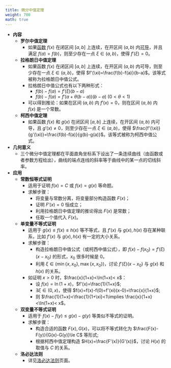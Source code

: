 ```yaml
---
title: 微分中值定理
weight: 700
math: true
---
```


- **内容**
    - **罗尔中值定理**
        - 如果[函数](/notes/docs/mathematics/calculus/function) $f(x)$ 在闭区间 $[a,b]$ 上连续，在开区间 $(a,b)$ 内[可导](/notes/docs/mathematics/calculus/derivative#ri73aj)，并且满足 $f(a)=f(b)$，则至少存在一点 $\xi\in(a,b)$，使得 $f'(\xi)=0$。
    - **拉格朗日中值定理**
        - 如果函数 $f(x)$ 在闭区间 $[a,b]$ 上连续，在开区间 $(a,b)$ 内可导，则至少存在一点 $\xi\in(a,b)$，使得 $f'(\xi)=\frac{f(b)-f(a)}{b-a}$。该等式被称为拉格朗日中值公式。
        - 拉格朗日中值公式也有以下两种形式：
            - $f(b)-f(a)=f'(\xi)(b-a)$
            - $f(b)-f(a)=f'(a+\theta(b-a))(b-a)\ (0<\theta<1)$
        - 可以得到推论：如果在区间 $(a,b)$ 内 $f'(x)=0$，则在区间 $(a,b)$ 内 $f(x)$ 是一个常数。
    - **柯西中值定理**
        - 如果函数 $f(x)$ 和 $g(x)$ 在闭区间 $[a,b]$ 上连续，在开区间 $(a,b)$ 内可导，且 $g'(x)\ne 0$，则至少存在一点 $\xi\in(a,b)$，使得 $\frac{f'(\xi)}{g'(\xi)}=\frac{f(b)-f(a)}{g(b)-g(a)}$。该等式被称为柯西中值公式。
- **几何意义**
    - 三个微分中值定理都在平面直角坐标系下设出了一条连续曲线（由函数或者参数方程给出），曲线的端点连线的斜率等于曲线中的某一点的切线斜率。
- **应用**
    - **常数恒等式证明**
        - 适用于证明 $f(x)=C$ 或 $f(x)=g(x)$ 等命题。
        - 求解步骤：
            - 将变量与常数分离，将变量部分构造函数 $F(x)$；
            - 证明 $F'(x)=0$ 恒成立；
            - 利用拉格朗日中值定理的推论得出 $F(x)$  是常数；
            - 任取一个值代入 $F(x)$。
    - **单变量不等式证明**
        - 适用于 $g(x)\le f(x) \le h(x)$ 等不等式，且 $f'(x)$ 与 $g(x),h(x)$ 存在某种联系，比如 $f'(x)$ 与 $g(x),h(x)$ 有一定的大小关系。
        - 求解步骤：
            - 构造拉格朗日中值公式（或柯西中值公式），即 $f(x)-f(x_0)=f'(\xi)(x-x_0)$ 的形式，$x_0$ 很多时候是 $0$。
            - 利用 $\xi\in(\min\{x,x_0\},\max\{x,x_0\})$，讨论 $f'(\xi)(x-x_0)$ 与 $g(x)$ 和 $h(x)$ 的关系。
        - 如证明 $x>0$ 时，$\frac{x}{1+x}<\ln(1+x)< x$：
            - 设 $f(x)=\ln(1+x)$，$f'(x)=\frac{1}{1+x}$;
            - $\exists \xi\in(0,x)$，使得 $f(x)=f(x)-f(0)=f'(xi)(x-0)=\frac{x}{1+x}$;
            - 则 $\frac{1}{1+x}<\frac{1}{1+\xi}<1\implies \frac{x}{1+x}<\ln(1+x)< x$。
    - **双变量不等式证明**
        - 适用于 $f(x)-f(y)\le g(x)-g(y)$ 等类似不等式的证明。
        - 求解步骤：
            - 构造合适的函数 $F(x),G(x)$，可以将不等式转化为 $\frac{F(x)-F(y)}{G(x)-G(y)}\le C$ 等形式;
            - 根据柯西中值定理构造 $H(x)=\frac{F'(x)}{G'(x)}$，讨论 $H(x)$ 的取值与 $C$ 的关系。
    - **洛必达法则**
        - 详见[洛必达法则](/notes/docs/mathematics/calculus/lhopitals-law)页面。
